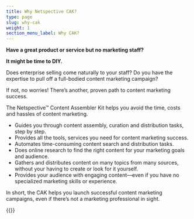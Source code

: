 ```yaml
---
title: Why Netspective CAK?
type: page
slug: why-cak
weight: 1
section_menu_label: Why CAK?
---
```


**Have a great product or service but no marketing staff?**

**It might be time to DIY.**

Does enterprise selling come naturally to your staff? Do you have the expertise to pull off a full-bodied content marketing campaign?

If not, no worries! There’s another, proven path to content marketing success.

The Netspective™ Content Assembler Kit helps you avoid the time, costs and hassles of content marketing.

* Guides you through content assembly, curation and distribution tasks, step by step.
* Provides all the tools, services you need for content marketing success.
* Automates time-consuming content search and distribution tasks.
* Does online research to find the right content for your marketing goals and audience.
* Gathers and distributes content on many topics from many sources, without your having to create or look for it yourself.
* Provides your audience with engaging content—even if you have no specialized marketing skills or experience.

In short, the CAK helps you launch successful content marketing campaigns, even if there’s not a marketing professional in sight.


{{<benefits type="cak" column="4">}}